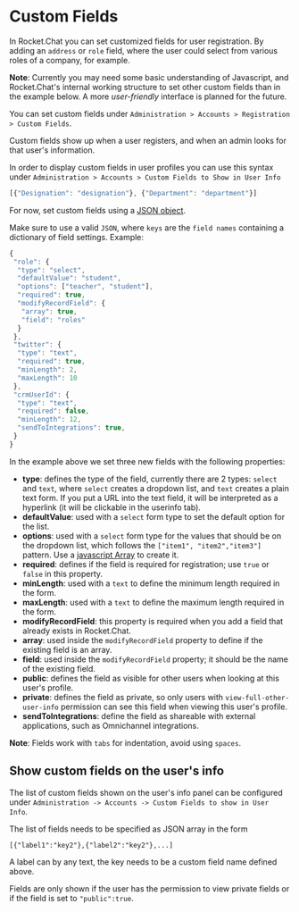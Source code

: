 # Custom Fields

In Rocket.Chat you can set customized fields for user registration. By adding an `address` or `role` field, where the user could select from various roles of a company, for example.

**Note**: Currently you may need some basic understanding of Javascript, and Rocket.Chat's internal working structure to set other custom fields than in the example below. A more _user-friendly_ interface is planned for the future.

You can set custom fields under `Administration > Accounts > Registration > Custom Fields`.

Custom fields show up when a user registers, and when an admin looks for that user's information.

In order to display custom fields in user profiles you can use this syntax under `Administration > Accounts > Custom Fields to Show in User Info`

```javascript
[{"Designation": "designation"}, {"Department": "department"}]
```

For now, set custom fields using a [JSON object](https://developer.mozilla.org/en-US/docs/Learn/JavaScript/Objects/JSON).

Make sure to use a valid `JSON`, where `keys` are the `field names` containing a dictionary of field settings. Example:

```javascript
{
 "role": {
  "type": "select",
  "defaultValue": "student",
  "options": ["teacher", "student"],
  "required": true,
  "modifyRecordField": {
   "array": true,
   "field": "roles"
  }
 },
 "twitter": {
  "type": "text",
  "required": true,
  "minLength": 2,
  "maxLength": 10
 },
 "crmUserId": {
  "type": "text",
  "required": false,
  "minLength": 12,
  "sendToIntegrations": true,
 }
}
```

In the example above we set three new fields with the following properties:

* **type**: defines the type of the field, currently there are 2 types: `select` and `text`, where `select` creates a dropdown list, and `text` creates a plain text form. If you put a URL into the text field, it will be interpreted as a hyperlink \(it will be clickable in the userinfo tab\).
* **defaultValue**: used with a `select` form type to set the default option for the list.
* **options**: used with a `select` form type for the values that should be on the dropdown list, which follows the `["item1", "item2","item3"]` pattern. Use a [javascript Array](https://developer.mozilla.org/en-US/docs/Web/JavaScript/Reference/Global_Objects/Array) to create it.
* **required**: defines if the field is required for registration; use `true` or `false` in this property.
* **minLength**: used with a `text` to define the minimum length required in the form.
* **maxLength**: used with a `text` to define the maximum length required in the form.
* **modifyRecordField**: this property is required when you add a field that already exists in Rocket.Chat.
* **array**: used inside the `modifyRecordField` property to define if the existing field is an array.
* **field**: used inside the `modifyRecordField` property; it should be the name of the existing field.
* **public**: defines the field as visible for other users when looking at this user's profile.
* **private**: defines the field as private, so only users with `view-full-other-user-info` permission can see this field when viewing this user's profile.
* **sendToIntegrations**: define the field as shareable with external applications, such as Omnichannel integrations.

**Note**: Fields work with `tabs` for indentation, avoid using `spaces`.

## Show custom fields on the user's info

The list of custom fields shown on the user's info panel can be configured under `Administration -> Accounts -> Custom Fields to show in User Info`.

The list of fields needs to be specified as JSON array in the form

```text
[{"label1":"key2"},{"label2":"key2"},...]
```

A label can by any text, the key needs to be a custom field name defined above.

Fields are only shown if the user has the permission to view private fields or if the field is set to `"public":true`.

